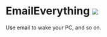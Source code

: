 # EmailEverything ![](https://www.gnu.org/graphics/gplv3-127x51.png)
Use email to wake your PC, and so on.
